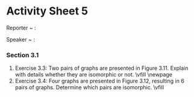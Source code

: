 # Activity Sheet 5

Reporter
  ~ :

Speaker
  ~ :

### Section 3.1

1. Exercise 3.3: Two pairs of graphs are presented in Figure 3.11. Explain with details whether they are isomorphic or not.
\vfill
\newpage
2. Exercise 3.4: Four graphs are presented in Figure 3.12, resulting in 6 pairs of graphs. Determine which pairs are isomorphic.
\vfill
